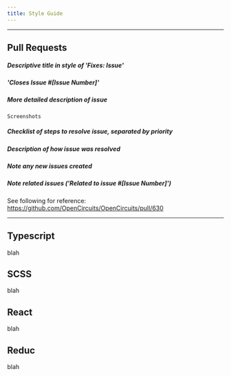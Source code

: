 ```yaml
---
title: Style Guide
---
```

___
## Pull Requests
##### Descriptive title in style of 'Fixes: *Issue*'
##### 'Closes Issue \#[*Issue Number*]'
##### More detailed description of issue
```
Screenshots
```
##### Checklist of steps to resolve issue, separated by priority
##### Description of how issue was resolved
##### Note any new issues created
##### Note related issues ('Related to issue \#[*Issue Number*]')
See following for reference:
https://github.com/OpenCircuits/OpenCircuits/pull/630
___
## Typescript
blah

## SCSS
blah

## React
blah

## Reduc
blah